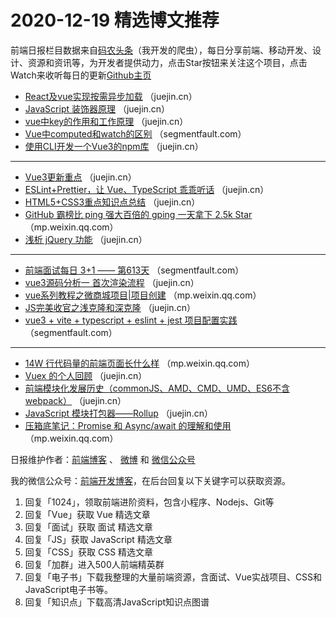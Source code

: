# 2020-12-19 精选博文推荐

前端日报栏目数据来自[码农头条](https://toutiao.qdkfweb.cn/)（我开发的爬虫），每日分享前端、移动开发、设计、资源和资讯等，为开发者提供动力，点击Star按钮来关注这个项目，点击Watch来收听每日的更新[Github主页](https://github.com/kujian/frontendDaily)
* [React及vue实现按需异步加载](https://juejin.cn/post/6907490999224762382) （juejin.cn）
* [JavaScript 装饰器原理](https://juejin.cn/post/6907489791831605255) （juejin.cn）
* [vue中key的作用和工作原理](https://juejin.cn/post/6907456768222330893) （juejin.cn）
* [Vue中computed和watch的区别](https://segmentfault.com/a/1190000038534977) （segmentfault.com）
* [使用CLI开发一个Vue3的npm库](https://juejin.cn/post/6907428535510499336) （juejin.cn）

***
* [Vue3更新重点](https://juejin.cn/post/6907517774499676168) （juejin.cn）
* [ESLint+Prettier，让 Vue、TypeScript 乖乖听话](https://juejin.cn/post/6907428487435386893) （juejin.cn）
* [HTML5+CSS3重点知识点总结](https://juejin.cn/post/6907483103674466317) （juejin.cn）
* [GitHub 霸榜比 ping 强大百倍的 gping 一天拿下 2.5k Star](https://mp.weixin.qq.com/s?__biz=MzAxMDM0MzQ4Mg==&mid=2451061835&idx=1&sn=1f6cf9722920d0e98e3cd9851541aaf4&chksm=8cbd591ebbcad008fc5cc49968eb48ec7533134188d572b8a3bdfc921a1e114c83d695578dbe&token=349605411&lang=zh_CN#rd) （mp.weixin.qq.com）
* [浅析 jQuery 功能](https://juejin.cn/post/6907516500358201358) （juejin.cn）

***
* [前端面试每日 3+1 —— 第613天](https://segmentfault.com/a/1190000038537339) （segmentfault.com）
* [vue3源码分析一 首次渲染流程](https://juejin.cn/post/6907503717755387911) （juejin.cn）
* [vue系列教程之微商城项目|项目创建](https://mp.weixin.qq.com/s?__biz=MzI5MTQ5NDY1MA==&mid=2247493241&idx=1&sn=70475f74dd3c587c6a796578ff712374) （mp.weixin.qq.com）
* [JS完美收官之浅克隆和深克隆](https://juejin.cn/post/6907436065007599629) （juejin.cn）
* [vue3 + vite + typescript + eslint + jest 项目配置实践](https://segmentfault.com/a/1190000038533257) （segmentfault.com）

***
* [14W 行代码量的前端页面长什么样](https://mp.weixin.qq.com/s/3J8kKArFGjjDFOr4aryNIg) （mp.weixin.qq.com）
* [Vuex 的个人回顾](https://juejin.cn/post/6907540482461532173) （juejin.cn）
* [前端模块化发展历史（commonJS、AMD、CMD、UMD、ES6不含webpack）](https://juejin.cn/post/6907529287880933384) （juejin.cn）
* [JavaScript 模块打包器——Rollup](https://juejin.cn/post/6907424083651084295) （juejin.cn）
* [压箱底笔记：Promise 和 Async/await 的理解和使用](https://mp.weixin.qq.com/s/LU86A4_OYOpXzFqChTq84w) （mp.weixin.qq.com）

日报维护作者：[前端博客](https://qdkfweb.cn/) 、 [微博](http://weibo.com/kujian) 和 [微信公众号](https://open.weixin.qq.com/qr/code?username=caibaojian_com)

我的微信公众号：[前端开发博客](https://open.weixin.qq.com/qr/code?username=caibaojian_com)，在后台回复以下关键字可以获取资源。

1. 回复「1024」，领取前端进阶资料，包含小程序、Nodejs、Git等
2. 回复「Vue」获取 Vue 精选文章
3. 回复「面试」获取 面试 精选文章
4. 回复「JS」获取 JavaScript 精选文章
5. 回复「CSS」获取 CSS 精选文章
6. 回复「加群」进入500人前端精英群
7. 回复「电子书」下载我整理的大量前端资源，含面试、Vue实战项目、CSS和JavaScript电子书等。
8. 回复「知识点」下载高清JavaScript知识点图谱